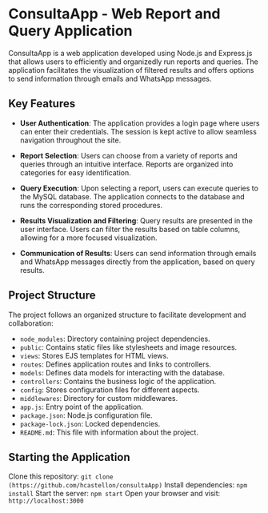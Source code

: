 # ConsultaApp - Web Report and Query Application

ConsultaApp is a web application developed using Node.js and Express.js that allows users to efficiently and organizedly run reports and queries. The application facilitates the visualization of filtered results and offers options to send information through emails and WhatsApp messages.

## Key Features

- **User Authentication**: The application provides a login page where users can enter their credentials. The session is kept active to allow seamless navigation throughout the site.

- **Report Selection**: Users can choose from a variety of reports and queries through an intuitive interface. Reports are organized into categories for easy identification.

- **Query Execution**: Upon selecting a report, users can execute queries to the MySQL database. The application connects to the database and runs the corresponding stored procedures.

- **Results Visualization and Filtering**: Query results are presented in the user interface. Users can filter the results based on table columns, allowing for a more focused visualization.

- **Communication of Results**: Users can send information through emails and WhatsApp messages directly from the application, based on query results.

## Project Structure
The project follows an organized structure to facilitate development and collaboration:

- `node_modules`: Directory containing project dependencies.
- `public`: Contains static files like stylesheets and image resources.
- `views`: Stores EJS templates for HTML views.
- `routes`: Defines application routes and links to controllers.
- `models`: Defines data models for interacting with the database.
- `controllers`: Contains the business logic of the application.
- `config`: Stores configuration files for different aspects.
- `middlewares`: Directory for custom middlewares.
- `app.js`: Entry point of the application.
- `package.json`: Node.js configuration file.
- `package-lock.json`: Locked dependencies.
- `README.md`: This file with information about the project.

## Starting the Application
Clone this repository: `git clone (https://github.com/hcastellon/consultaApp)`
Install dependencies: `npm install`
Start the server: `npm start`
Open your browser and visit: `http://localhost:3000`
